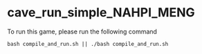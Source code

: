 # cave_run_simple_NAHPI_MENG
To run this game, please run the following command

```
bash compile_and_run.sh || ./bash compile_and_run.sh
```
